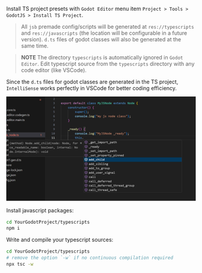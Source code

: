 
Install TS project presets with `Godot Editor` menu item `Project > Tools > GodotJS > Install TS Project`.
> All `jsb` premade config/scripts will be generated at `res://typescripts` and `res://javascripts` (the location will be configurable in a future version).
> `d.ts` files of godot classes will also be generated at the same time.

> **NOTE** The directory `typescripts` is automatically ignored in `Godot Editor`. Edit typescript source from the `typescripts` directory with any code editor (like VSCode).

Since the `d.ts` files for godot classes are generated in the TS project, `IntelliSense` works perfectly in VSCode for better coding efficiency.

![intellisense](./assets/vscode_intellisense.png)

Install javascript packages:
```sh
cd YourGodotProject/typescripts
npm i
```

Write and compile your typescript sources:
```sh
cd YourGodotProject/typescripts
# remove the option `-w` if no continuous compilation required
npx tsc -w
```
